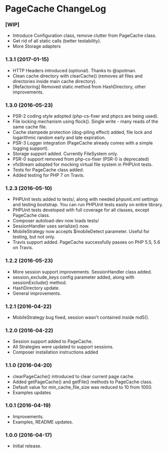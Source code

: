 PageCache ChangeLog
===================

### [WIP]

* Introduce Configuration class, remove clutter from PageCache class.
* Get rid of all static calls (better testability).
* More Storage adapters

### 1.3.1 (2017-01-15)

* HTTP Headers introduced (optional). Thanks to @spotman.
* Clean cache directory with clearCache() (removes all files and directories inside main cache directory).
* [Refactoring] Removed static method from HashDirectory, other improvements.

### 1.3.0 (2016-05-23)

* PSR-2 coding style adopted (php-cs-fixer and phpcs are being used).
* File locking mechanism using flock(). Single write - many reads of the same cache file.
* Cache stampede protection (dog-piling effect) added, file lock and logarithmic random early and late expiration.
* PSR-3 Logger integration (PageCache already comes with a simple logging support). 
* Storage support added. Currently FileSystem only.
* PSR-0 support removed from php-cs-fixer (PSR-0 is deprecated)
* vfsStream adopted for mocking virtual file system in PHPUnit tests.
* Tests for PageCache class added. 
* Added testing for PHP 7 on Travis.

### 1.2.3 (2016-05-10)

* PHPUnit tests added to tests/, along with needed phpunit.xml settings and testing bootstrap. You can run PHPUnit tests easily on entire library.
* PHPUnit tests developed with full coverage for all classes, except PageCache class.
* Composer autoload-dev now loads tests/
* SessionHandler uses serialize() now.
* MobileStrategy now accepts $mobileDetect parameter. Useful for testing, but not only.
* Travis support added. PageCache successfully passes on PHP 5.5, 5.6 on Travis.

### 1.2.2 (2016-05-23)

* More session support improvements. SessionHandler class added.
* session_exclude_keys config parameter added, along with sessionExclude() method.
* HashDirectory update.
* General improvements.

### 1.2.1 (2016-04-22)

* MobileStrategy bug fixed, session wasn't contained inside md5().

### 1.2.0 (2016-04-22)

* Session support added to PageCache.
* All Strategies were updated to support sessions.
* Composer installation instructions added

### 1.1.0 (2016-04-20)

* clearPageCache() introduced to clear current page cache.
* Added getPageCache() and getFile() methods to PageCache class.
* Default value for min_cache_file_size was reduced to 10 from 1000.
* Examples updates

### 1.0.1 (2016-04-19)

* Improvements.
* Examples, README updates.

### 1.0.0   (2016-04-17)

* Initial release.